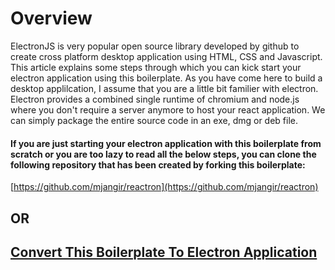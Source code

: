 # Overview

ElectronJS is very popular open source library developed by github to create cross platform desktop application using HTML, CSS and Javascript. This article explains some steps through which you can kick start your electron application using this boilerplate. As you have come here to build a desktop applilcation, I assume that you are a little bit familier with electron. Electron provides a combined single runtime of chromium and node.js where you don't require a server anymore to host your react application. We can simply package the entire source code in an exe, dmg or deb file.

#### If you are just starting your electron application with this boilerplate from scratch or you are too lazy to read all the below steps, you can clone the following repository that has been created by forking this boilerplate:

[https://github.com/mjangir/reactron](https://github.com/mjangir/reactron)

## OR

## [Convert This Boilerplate To Electron Application](https://github.com/mjangir/reactron/wiki/Convert-Existing-To-Electron)